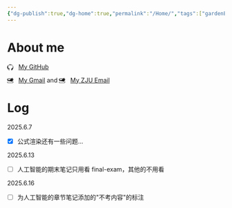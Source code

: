 ```yaml
---
{"dg-publish":true,"dg-home":true,"permalink":"/Home/","tags":["gardenEntry"],"dgPassFrontmatter":true,"noteIcon":""}
---
```



# About me

<div class="about-me-section">
    <p>
        <svg xmlns="http://www.w3.org/2000/svg" width="1em" height="1em" fill="currentColor" viewBox="0 0 16 16" style="vertical-align: middle; margin-right: 8px;">
            <path d="M8 0C3.58 0 0 3.58 0 8c0 3.54 2.29 6.53 5.47 7.59.4.07.55-.17.55-.38V14.2c-2.77.6-3.36-1.34-3.36-1.34-.45-1.15-1.11-1.46-1.11-1.46-.9-.62.07-.6.07-.6 1 .07 1.53 1.03 1.53 1.03.87 1.52 2.34 1.07 2.91.82.09-.64.35-1.07.63-1.32-2.22-.25-4.55-1.11-4.55-4.94 0-1.09.39-1.98 1.03-2.67-.1-.25-.45-1.26.1-2.64 0 0 .84-.27 2.75 1.02.79-.22 1.64-.33 2.5-.33.86 0 1.71.11 2.5.33 1.91-1.29 2.75-1.02 2.75-1.02.55 1.38.2 2.39.1 2.64.64.69 1.03 1.58 1.03 2.67 0 3.84-2.33 4.68-4.56 4.94.35.3.67.92.67 1.85V15.7c0 .21.15.45.55.38C13.71 14.53 16 11.54 16 8c0-4.42-3.58-8-8-8z"/>
        </svg>
        <a href="https://github.com/miraitowaves">My GitHub</a>
    </p>
    <p>
        <svg xmlns="http://www.w3.org/2000/svg" width="1em" height="1em" fill="currentColor" viewBox="0 0 16 16" style="vertical-align: middle; margin-right: 8px;">
            <path d="M0 4a2 2 0 0 1 2-2h12a2 2 0 0 1 2 2v8a2 2 0 0 1-2 2H2a2 2 0 0 1-2-2zm2-1a1 1 0 0 0-1 1v.217l7 4.2 7-4.2V4a1 1 0 0 0-1-1zm13 3.719L12.913 8.5L16 10.383V6.719zm-.035 3.376-3.875-2.327L8 9.589l-4.094-2.456L1 10.095V12a1 1 0 0 0 1 1h12a1 1 0 0 0 1-1zm-1-9.985V10.383L3.087 8.5 0 6.719V11.28z"/>
        </svg>
        <a href="mailto:miraitowaves@gmail.com">My Gmail</a> and 
        <svg xmlns="http://www.w3.org/2000/svg" width="1em" height="1em" fill="currentColor" viewBox="0 0 16 16" style="vertical-align: middle; margin-right: 8px;">
            <path d="M0 4a2 2 0 0 1 2-2h12a2 2 0 0 1 2 2v8a2 2 0 0 1-2 2H2a2 2 0 0 1-2-2zm2-1a1 1 0 0 0-1 1v.217l7 4.2 7-4.2V4a1 1 0 0 0-1-1zm13 3.719L12.913 8.5L16 10.383V6.719zm-.035 3.376-3.875-2.327L8 9.589l-4.094-2.456L1 10.095V12a1 1 0 0 0 1 1h12a1 1 0 0 0 1-1zm-1-9.985V10.383L3.087 8.5 0 6.719V11.28z"/>
        </svg>
        <a href="mailto:casette@zju.edu.cn">My ZJU Email</a>
    </p>
    </div>

# Log

2025.6.7
- [x] 公式渲染还有一些问题...

2025.6.13
- [ ] 人工智能的期末笔记只用看 final-exam，其他的不用看

2025.6.16
- [ ] 为人工智能的章节笔记添加的"不考内容"的标注
